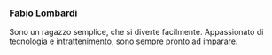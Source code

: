 ### **Fabio Lombardi**

Sono un ragazzo semplice, che si diverte facilmente. Appassionato di tecnologia e intrattenimento, sono sempre pronto ad imparare.